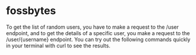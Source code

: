 # fossbytes

 To get the list of random users, you have to make a request to the /user endpoint, and to get the details of a specific user, you make a request to the /user/{username} endpoint. You can try out the following commands quickly in your terminal with curl to see the results.
